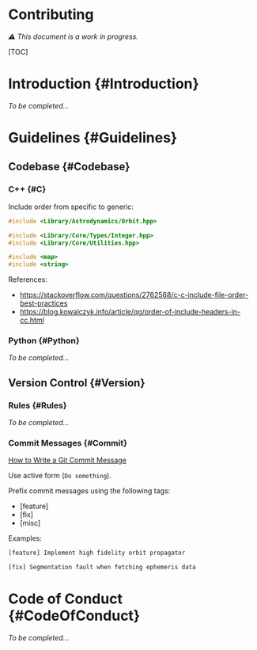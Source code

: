 Contributing
============

*⚠ This document is a work in progress.*

[TOC]

# Introduction {#Introduction}

*To be completed...*

# Guidelines {#Guidelines}

## Codebase {#Codebase}

### C++ {#C}

Include order from specific to generic:

```cpp
#include <Library/Astrodynamics/Orbit.hpp>

#include <Library/Core/Types/Integer.hpp>
#include <Library/Core/Utilities.hpp>

#include <map>
#include <string>
```

References:

- https://stackoverflow.com/questions/2762568/c-c-include-file-order-best-practices
- https://blog.kowalczyk.info/article/qg/order-of-include-headers-in-cc.html

### Python {#Python}

*To be completed...*

## Version Control {#Version}

### Rules {#Rules}

*To be completed...*

### Commit Messages {#Commit}

[How to Write a Git Commit Message](https://chris.beams.io/posts/git-commit/)

Use active form (`Do something`).

Prefix commit messages using the following tags:

- [feature]
- [fix]
- [misc]

Examples:

```txt
[feature] Implement high fidelity orbit propagator
```

```txt
[fix] Segmentation fault when fetching ephemeris data
```

# Code of Conduct {#CodeOfConduct}

*To be completed...*